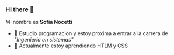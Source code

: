 ### Hi there 👋


Mi nombre es **Sofia Nocetti**



- 🔭 Estudio programacion y estoy proxima a entrar a la carrera de *"Ingenieria en sistemas"* 
- 🌱 Actualmente estoy aprendiendo HTLM y CSS

      
  

